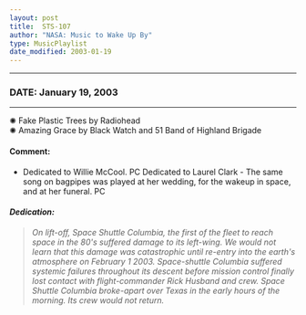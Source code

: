 ```yaml
---
layout: post
title:  STS-107
author: "NASA: Music to Wake Up By"
type: MusicPlaylist
date_modified: 2003-01-19
---
```


----
### DATE: January 19, 2003
----
✺ Fake Plastic Trees by Radiohead  &nbsp;<br />✺ Amazing Grace by Black Watch and 51 Band of Highland Brigade

#### Comment:
* Dedicated to Willie McCool. PC
Dedicated to Laurel Clark - The same song on bagpipes was played at her wedding, for the wakeup in space, and at her funeral. PC

#### *Dedication:*
> *On lift-off, Space Shuttle Columbia, the first of the fleet to reach space in the 80's suffered damage to its left-wing. We would not learn that this damage was catastrophic until re-entry into the earth's atmosphere on February 1 2003. Space-shuttle Columbia suffered systemic failures throughout its descent before mission control finally lost contact with flight-commander Rick Husband and crew. Space Shuttle Columbia broke-apart over Texas in the early hours of the morning. Its crew would not return.*
